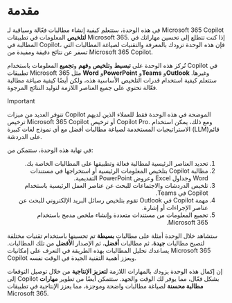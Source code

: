 # مقدمة

في هذه الوحدة، ستتعلم كيفية إنشاء مطالبات فعّالة وسياقية لـ Microsoft 365 Copilot <b>لتلخيص</b> المعلومات في تطبيقات Microsoft 365. إذا كنت تتطلع إلى تحسين مهاراتك في المطالبة في Copilot، فإن هذه الوحدة تزودك بالمعرفة والتقنيات لصياغة المطالبات التي تسفر عن نتائج دقيقة ومفيدة من Microsoft 365 Copilot.

تُركز هذه الوحدة على <b>تبسيط</b> و<b>تلخيص</b> و<b>فهم</b> و<b>تجميع</b> المعلومات باستخدام Copilot في تطبيقات Microsoft 365 مثل <b>Word</b> و<b>PowerPoint</b> و<b>Teams</b> و<b>Outlook</b> وغيرها. ستتعلم كيفية استخدام قدرات التلخيص الأساسية هذه، ولكن أيضًا كيفية صياغة مطالبة فعّالة تحتوي على جميع العناصر اللازمة لتوليد النتائج المرجوة.

> [!IMPORTANT]
> تتوفر العديد من ميزات Copilot الموضحة في هذه الوحدة فقط للعملاء الذين لديهم ترخيص Microsoft 365 Copilot أو ترخيص Copilot Pro. ومع ذلك، يمكن استخدام الاستراتيجيات المستخدمة لصياغة مطالبات أفضل مع أي نموذج لغات كبيرة (LLM)قائم على الدردشة.

في نهاية هذه الوحدة، ستتمكن من:
<ol dir='rtl'>
<li>تحديد العناصر الرئيسية لمطالبة فعالة وتطبيقها على المطالبات الخاصة بك.</li>
<li>مطالبة Copilot بتلخيص المعلومات الرئيسية أو استخراجها في مستندات Word وجداول Excel وعروض PowerPoint التقديمية.</li>
<li>تلخيص الدردشات والاجتماعات للبحث عن عناصر العمل الرئيسية باستخدام Copilot في Teams.</li>
<li>مهمة Copilot في Outlook تقوم بتلخيص رسائل البريد الإلكتروني للبحث عن عناصر الإجراءات أو إشارة.</li>
<li>تجميع المعلومات من مستندات متعددة وإنشاء ملخص مدمج باستخدام Microsoft 365.</li>
</ol>

ستشاهد خلال الوحدة أمثلة على مطالبات <b>بسيطة</b> تم تحسينها باستخدام تقنيات مختلفة لتصبح مطالبات <b>جيدة</b>، ثم مطالبات <b>أفضل</b>، ثم الإصدار <b>الأفضل</b> من تلك المطالبات. يساعدك تحليل المطالبات بهذه الطريقة في التعرف على إمكانيات Microsoft 365 Copilot ويعزز أهمية التقنية الجيدة في الوقت نفسه.

إن إكمال هذه الوحدة يزودك بالمهارات اللازمة <b>لتعزيز الإنتاجية</b> من خلال توصيل التوقعات إلى Copilot بشكل فعّال، مما يوفر لك الوقت والجهد. ستتمكن أيضًا من تطوير <b>مهارات مطالبة محسنة</b> لصياغة مطالبات واضحة وموجزة، مما يعزز الإنتاجية في تطبيقات Microsoft 365.
